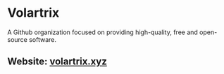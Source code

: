 # Volartrix
A Github organization focused on providing high-quality, free and open-source software.

## Website: [volartrix.xyz](https://volartrix.xyz/)